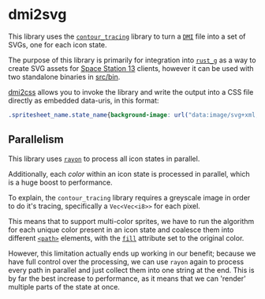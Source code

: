 # dmi2svg

This library uses the [`contour_tracing`](https://github.com/STPR/contour_tracing)
library to turn a [`DMI`](https://github.com/spacestation13/dmi-rust) file into a set of SVGs, one for each icon state.

The purpose of this library is primarily for integration into [`rust_g`](https://github.com/tgstation/rust-g)
as a way to create SVG assets for [Space Station 13](spacestation13.com) clients, however it can be used
with two standalone binaries in [src/bin](src/bin).

[dmi2css](src/bin/dmi2css.rs) allows you to invoke the library and write the output into a CSS file directly as embedded
data-uris, in this format:

```css
.spritesheet_name.state_name{background-image: url("data:image/svg+xml;base64,...")}
```

## Parallelism

This library uses [`rayon`](https://github.com/rayon-rs/rayon) to process all icon states in parallel.

Additionally, each *color* within an icon state is processed in parallel, which is a huge boost to performance.

To explain, the `contour_tracing` library requires a greyscale image in order to do it's tracing,
specifically a `Vec<Vec<i8>>` for each pixel.

This means that to support multi-color sprites, we have to run the algorithm for each unique color present in an
icon state and coalesce them into different [`<path>`](https://developer.mozilla.org/en-US/docs/Web/SVG/Element/path)
elements, with the [`fill`](https://developer.mozilla.org/en-US/docs/Web/SVG/Attribute/fill) attribute set to the
original color.

However, this limitation actually ends up working in our benefit; because we have full control over the processing,
we can use `rayon` again to process every path in parallel and just collect them into one string at the end. This is
by far the best increase to performance, as it means that we can 'render' multiple parts of the state at once.